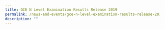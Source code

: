 ```yaml
---
title: GCE N Level Examination Results Release 2019
permalink: /news-and-events/gce-n-level-examination-results-release-2019
description: ""
---
```



